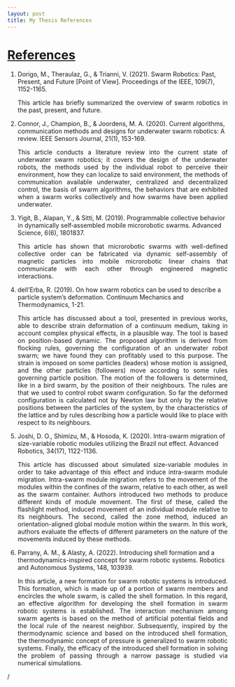 ```yaml
---
layout: post
title: My Thesis References
---
```


<html>
<head>

</head>
<body>

<h1> <a href= "https://osf.io/8bhnk/?view_only=9c0f7c88b4f442d3bb94f2a30def469a"> References</a></h1>

<ol>
  <li> Dorigo, M., Theraulaz, G., & Trianni, V. (2021). Swarm Robotics: Past, Present, and Future [Point of View]. Proceedings of the IEEE, 109(7), 1152-1165. </li>
  <p align= "justify"> This article has briefly summarized the overview of swarm robotics in the past, present, and future.
  <li> Connor, J., Champion, B., & Joordens, M. A. (2020). Current algorithms, communication methods and designs for underwater swarm robotics: A review. IEEE Sensors Journal, 21(1), 153-169. </li>
  <p align= "justify"> This article conducts a literature review into the current state of underwater swarm robotics; it covers the design of the underwater robots, the methods used by the individual robot to perceive their environment, how they can localize to said environment, the methods of communication available underwater, centralized and decentralized control, the basis of swarm algorithms, the behaviors that are exhibited when a swarm works collectively and how swarms have been applied underwater.
  <li> Yigit, B., Alapan, Y., & Sitti, M. (2019). Programmable collective behavior in dynamically self‐assembled mobile microrobotic swarms. Advanced Science, 6(6), 1801837. </li>
  <p align= "justify"> This article has shown that microrobotic swarms with well-defined collective order can be fabricated via dynamic self-assembly of magnetic particles into mobile microrobotic linear chains that communicate with each other through engineered magnetic interactions.
  <li> dell’Erba, R. (2019). On how swarm robotics can be used to describe a particle system’s deformation. Continuum Mechanics and Thermodynamics, 1-21. </li>
  <p align= "justify"> This article has discussed about a tool, presented in previous works, able to describe strain deformation of a continuum medium, taking in account complex physical effects, in a plausible way. The tool is based on position-based dynamic. The proposed algorithm is derived from flocking rules, governing the configuration
of an underwater robot swarm; we have found they can profitably used to this purpose. The strain is imposed on some particles (leaders) whose motion is assigned, and the other particles (followers) move according to some rules governing particle position. The motion of the followers is determined, like in a bird swarm, by the position of their neighbours. The rules are that we used to control robot swarm configuration. So far the deformed configuration is calculated not by Newton law but only by the relative positions between the particles of the system, by the characteristics of the lattice and by rules describing how a particle would like to place with respect to its neighbours. 
  <li> Joshi, D. O., Shimizu, M., & Hosoda, K. (2020). Intra-swarm migration of size-variable robotic modules utilizing the Brazil nut effect. Advanced Robotics, 34(17), 1122-1136. </li>
  <p align= "justify"> This article has discussed about simulated size-variable modules in order to take advantage of this effect and induce intra-swarm module migration. Intra-swarm module migration refers to the movement of the modules within the confines of the swarm, relative to each other, as well as the swarm container. Authors introduced two
methods to produce different kinds of module movement. The first of these, called the flashlight method, induced movement of an individual module relative to its neighbours. The second, called the zone method, induced an orientation-aligned global module motion within the swarm. In this work, authors evaluate the effects of different parameters on the nature of the movements induced by these methods.
  <li> Parrany, A. M., & Alasty, A. (2022). Introducing shell formation and a thermodynamics-inspired concept for swarm robotic systems. Robotics and Autonomous Systems, 148, 103939.</li>
  <p align= "justify"> In this article, a new formation for swarm robotic systems is introduced. This formation, which is made up of a portion of swarm members and encircles the whole swarm, is called the shell formation. In this regard, an effective algorithm for developing the shell formation in swarm robotic systems is established. The interaction mechanism among swarm agents is based on the method of artificial potential fields and the local rule of the nearest neighbor. Subsequently, inspired by the thermodynamic science and based on the introduced shell formation, the thermodynamic concept of pressure is generalized to swarm robotic systems. Finally, the efficacy of the introduced shell formation in solving the problem of passing through a narrow passage is studied via numerical simulations.
</ol>/


 
 </body>
 </html>

